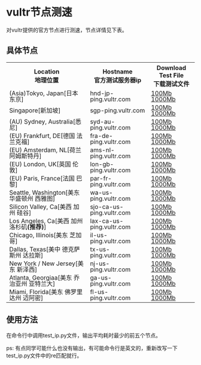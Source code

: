 # vultr节点测速
对vultr提供的官方节点进行测速，节点详情见下表。

## 具体节点
<table>
<tbody>
<tr>
<th>Location<br>
地理位置</th>
<th>Hostname<br>
官方测试服务器ip</th>
<th>Download Test File<br>
下载测试文件</th>
</tr>
<tr style="line-height: 16px;">
<td>(Asia)Tokyo, Japan[日本 东京]</td>
<td>hnd-jp-ping.vultr.com</td>
<td><a class="btn-primary btn_small" href="http://hnd-jp-ping.vultr.com/vultr.com.100MB.bin">100Mb</a> <a class="btn-primary btn_small" href="http://hnd-jp-ping.vultr.com/vultr.com.1000MB.bin">1000Mb</a></td>
</tr>
<tr style="line-height: 16px;">
<td>Singapore[新加坡]</td>
<td>sgp-ping.vultr.com</td>
<td><a class="btn-primary btn_small" href="http://sgp-ping.vultr.com/vultr.com.100MB.bin">100Mb</a> <a class="btn-primary btn_small" href="http://sgp-ping.vultr.com/vultr.com.1000MB.bin">1000Mb</a></td>
</tr>
<tr style="line-height: 16px;">
<td>(AU) Sydney, Australia[悉尼]</td>
<td>syd-au-ping.vultr.com</td>
<td><a class="btn-primary btn_small" href="http://syd-au-ping.vultr.com/vultr.com.100MB.bin">100Mb</a> <a class="btn-primary btn_small" href="http://syd-au-ping.vultr.com/vultr.com.1000MB.bin">1000Mb</a></td>
</tr>
<tr style="line-height: 16px;">
<td>(EU) Frankfurt, DE[德国 法兰克福]</td>
<td>fra-de-ping.vultr.com</td>
<td><a class="btn-primary btn_small" href="http://fra-de-ping.vultr.com/vultr.com.100MB.bin">100Mb</a> <a class="btn-primary btn_small" href="http://fra-de-ping.vultr.com/vultr.com.1000MB.bin">1000Mb</a></td>
</tr>
<tr style="line-height: 16px;">
<td>(EU) Amsterdam, NL[荷兰 阿姆斯特丹]</td>
<td>ams-nl-ping.vultr.com</td>
<td><a class="btn-primary btn_small" href="http://ams-nl-ping.vultr.com/vultr.com.100MB.bin">100Mb</a> <a class="btn-primary btn_small" href="http://ams-nl-ping.vultr.com/vultr.com.1000MB.bin">1000Mb</a></td>
</tr>
<tr style="line-height: 16px;">
<td>(EU) London, UK[英国 伦敦]</td>
<td>lon-gb-ping.vultr.com</td>
<td><a class="btn-primary btn_small" href="http://lon-gb-ping.vultr.com/vultr.com.100MB.bin">100Mb</a> <a class="btn-primary btn_small" href="http://lon-gb-ping.vultr.com/vultr.com.1000MB.bin">1000Mb</a></td>
</tr>
<tr style="line-height: 16px;">
<td>(EU) Paris, France[法国 巴黎]</td>
<td>par-fr-ping.vultr.com</td>
<td><a class="btn-primary btn_small" href="http://par-fr-ping.vultr.com/vultr.com.100MB.bin">100Mb</a> <a class="btn-primary btn_small" href="http://par-fr-ping.vultr.com/vultr.com.1000MB.bin">1000Mb</a></td>
</tr>
<tr style="line-height: 16px;">
<td>Seattle, Washington[美东 华盛顿州 西雅图]</td>
<td>wa-us-ping.vultr.com</td>
<td><a class="btn-primary btn_small" href="http://wa-us-ping.vultr.com/vultr.com.100MB.bin">100Mb</a> <a class="btn-primary btn_small" href="http://wa-us-ping.vultr.com/vultr.com.1000MB.bin">1000Mb</a></td>
</tr>
<tr style="line-height: 16px;">
<td>Silicon Valley, Ca[美西 加州 硅谷]</td>
<td>sjo-ca-us-ping.vultr.com</td>
<td><a class="btn-primary btn_small" href="http://sjo-ca-us-ping.vultr.com/vultr.com.100MB.bin">100Mb</a> <a class="btn-primary btn_small" href="http://sjo-ca-us-ping.vultr.com/vultr.com.1000MB.bin">1000Mb</a></td>
</tr>
<tr style="line-height: 16px;">
<td>Los Angeles, Ca[美西 加州 洛杉矶<strong>(推荐)</strong>]</td>
<td>lax-ca-us-ping.vultr.com</td>
<td><a class="btn-primary btn_small" href="http://lax-ca-us-ping.vultr.com/vultr.com.100MB.bin">100Mb</a> <a class="btn-primary btn_small" href="http://lax-ca-us-ping.vultr.com/vultr.com.1000MB.bin">1000Mb</a></td>
</tr>
<tr style="line-height: 16px;">
<td>Chicago, Illinois[美东 芝加哥]</td>
<td>il-us-ping.vultr.com</td>
<td><a class="btn-primary btn_small" href="http://il-us-ping.vultr.com/vultr.com.100MB.bin">100Mb</a> <a class="btn-primary btn_small" href="http://il-us-ping.vultr.com/vultr.com.1000MB.bin">1000Mb</a></td>
</tr>
<tr style="line-height: 16px;">
<td>Dallas, Texas[美中 德克萨斯州 达拉斯]</td>
<td>tx-us-ping.vultr.com</td>
<td><a class="btn-primary btn_small" href="http://tx-us-ping.vultr.com/vultr.com.100MB.bin">100Mb</a> <a class="btn-primary btn_small" href="http://tx-us-ping.vultr.com/vultr.com.1000MB.bin">1000Mb</a></td>
</tr>
<tr style="line-height: 16px;">
<td>New York / New Jersey[美东 新泽西]</td>
<td>nj-us-ping.vultr.com</td>
<td><a class="btn-primary btn_small" href="http://nj-us-ping.vultr.com/vultr.com.100MB.bin">100Mb</a> <a class="btn-primary btn_small" href="http://nj-us-ping.vultr.com/vultr.com.1000MB.bin">1000Mb</a></td>
</tr>
<tr style="line-height: 16px;">
<td>Atlanta, Georgiaa[美东 乔治亚州 亚特兰大]</td>
<td>ga-us-ping.vultr.com</td>
<td><a class="btn-primary btn_small" href="http://ga-us-ping.vultr.com/vultr.com.100MB.bin">100Mb</a> <a class="btn-primary btn_small" href="http://ga-us-ping.vultr.com/vultr.com.1000MB.bin">1000Mb</a></td>
</tr>
<tr style="line-height: 16px;">
<td>Miami, Florida[美东 佛罗里达州 迈阿密]</td>
<td>fl-us-ping.vultr.com</td>
<td><a class="btn-primary btn_small" href="http://fl-us-ping.vultr.com/vultr.com.100MB.bin">100Mb</a> <a class="btn-primary btn_small" href="http://fl-us-ping.vultr.com/vultr.com.1000MB.bin">1000Mb</a></td>
</tr>
</tbody>
</table>

## 使用方法
在命令行中调用test_ip.py文件，输出平均耗时最少的前五个节点。

ps: 有点同学可能什么也没有输出，有可能命令行是英文的，重新改写一下test_ip.py文件中的re匹配就行。